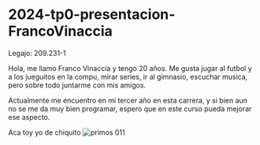 # 2024-tp0-presentacion-FrancoVinaccia

Legajo: 209.231-1

Hola, me llamo Franco Vinaccia y tengo 20 años. Me gusta jugar al futbol y a los jueguitos en la compu, mirar series, ir al gimnasio, escuchar musica, pero sobre todo juntarme con mis amigos.

Actualmente me encuentro en mi tercer año en esta carrera, y si bien aun no se me da muy bien programar, espero que en este curso pueda mejorar ese aspecto. 

Aca toy yo de chiquito
![primos 011](https://github.com/pdepjm/2024-tp0-presentacion-FrancoVinaccia/assets/164783682/da17cb48-64ff-4174-a4f3-0559523434a7)
